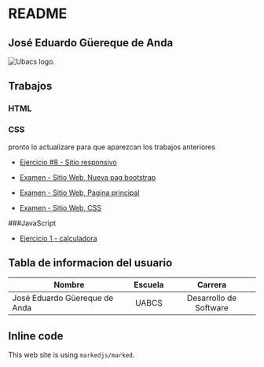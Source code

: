 # README

## José Eduardo Güereque de Anda

![Ubacs logo.](https://www.uabcs.mx/spauabcs/images/logo_uabcs.png "This is a sample image.")

## Trabajos

### HTML

### CSS
pronto lo actualizare para que aparezcan los trabajos anteriores
 * [Ejercicio #8 - Sitio responsivo](https://github.com/EduardoGuereque/HTML/commit/28ca303235256d95c3fe47b4dfb96534a2c69f04)

* [Examen - Sitio Web, Nueva pag bootstrap](https://github.com/EduardoGuereque/HTML/commit/81e5a364c64a6fdbf677ebe45479b97bc22e0ad8)
* [Examen - Sitio Web, Pagina principal](https://github.com/EduardoGuereque/HTML/commit/fa8fc0a3792619707e6e5cc37c93fd90542d03a9)
* [Examen - Sitio Web, CSS](https://github.com/EduardoGuereque/HTML/commit/fc1421a2e2edb9e1663bffb70d06584063558674)

###JavaScript
* [Ejercicio 1 - calculadora](https://github.com/EduardoGuereque/HTML/commit/53b5bf9d10ad749f8c62814876c9eb312900014a)


## Tabla de informacion del usuario

| Nombre  | Escuela | Carrera |
| ------------- |:-------------:| :-----------:|
| José Eduardo Güereque de Anda    | UABCS     | Desarrollo de Software|



## Inline code

This web site is using `markedjs/marked`.
